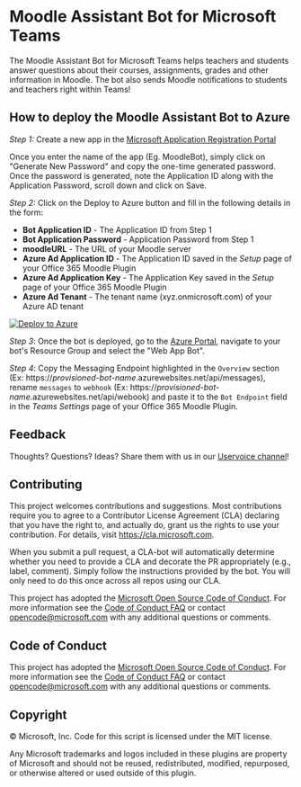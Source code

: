 
# Moodle Assistant Bot for Microsoft Teams

The Moodle Assistant Bot for Microsoft Teams helps teachers and students answer questions about their courses, assignments, grades and other information in Moodle. The bot also sends Moodle notifications to students and teachers right within Teams!

## How to deploy the Moodle Assistant Bot to Azure

*Step 1:* Create a new app in the [Microsoft Application Registration Portal](https://aka.ms/MoodleBotRegistration)

Once you enter the name of the app (Eg. MoodleBot), simply click on "Generate New Password" and copy the one-time generated password. Once the password is generated, note the Application ID along with the Application Password, scroll down and click on Save.

*Step 2:* Click on the Deploy to Azure button and fill in the following details in the form:

* **Bot Application ID** - The Application ID from Step 1
* **Bot Application Password** - Application Password from Step 1
* **moodleURL** - The URL of your Moodle server
* **Azure Ad Application ID** - The Application ID saved in the *Setup* page of your Office 365 Moodle Plugin 
* **Azure Ad Application Key** - The Application Key saved in the *Setup* page of your Office 365 Moodle Plugin
* **Azure Ad Tenant** - The tenant name (xyz.onmicrosoft.com) of your Azure AD tenant

[![Deploy to Azure](http://azuredeploy.net/deploybutton.png)](https://aka.ms/DeployMoodleTeamsBot)


*Step 3*: Once the bot is deployed, go to the [Azure Portal](https://portal.azure.com), navigate to your bot's Resource Group and select the "Web App Bot".

*Step 4*: Copy the Messaging Endpoint highlighted in the `Overview` section (Ex: https://*provisioned-bot-name*.azurewebsites.net/api/messages), rename `messages` to `webhook` (Ex: https://*provisioned-bot-name*.azurewebsites.net/api/webook) and paste it to the `Bot Endpoint` field in the *Teams Settings* page of your Office 365 Moodle Plugin.
  
## Feedback

Thoughts? Questions? Ideas? Share them with us in our [Uservoice channel](https://microsoftteams.uservoice.com/forums/916759-moodle)!

## Contributing

This project welcomes contributions and suggestions.  Most contributions require you to agree to a
Contributor License Agreement (CLA) declaring that you have the right to, and actually do, grant us
the rights to use your contribution. For details, visit https://cla.microsoft.com.

When you submit a pull request, a CLA-bot will automatically determine whether you need to provide
a CLA and decorate the PR appropriately (e.g., label, comment). Simply follow the instructions
provided by the bot. You will only need to do this once across all repos using our CLA.

This project has adopted the [Microsoft Open Source Code of Conduct](https://opensource.microsoft.com/codeofconduct/).
For more information see the [Code of Conduct FAQ](https://opensource.microsoft.com/codeofconduct/faq/) or
contact [opencode@microsoft.com](mailto:opencode@microsoft.com) with any additional questions or comments.

## Code of Conduct

This project has adopted the [Microsoft Open Source Code of Conduct](https://opensource.microsoft.com/codeofconduct/). For more information see the [Code of Conduct FAQ](https://opensource.microsoft.com/codeofconduct/faq/) or contact [opencode@microsoft.com](mailto:opencode@microsoft.com) with any additional questions or comments.

## Copyright

&copy; Microsoft, Inc.  Code for this script is licensed under the MIT license.

Any Microsoft trademarks and logos included in these plugins are property of Microsoft and should not be reused, redistributed, modified, repurposed, or otherwise altered or used outside of this plugin.
